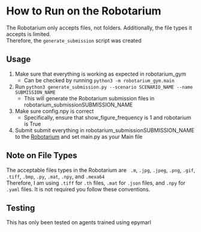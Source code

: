 # How to Run on the Robotarium
The Robotarium only accepts files, not folders. Additionally, the file types it accepts is limited. <br>
Therefore, the `generate_submission` script was created <br>

## Usage

1. Make sure that everything is working as expected in robotarium_gym
    - Can be checked by running `python3 -m robotarium_gym.main`
2. Run `python3 generate_submission.py --scenario SCENARIO_NAME --name SUBMISSION_NAME`
    - This will generate the Robotarium submission files in robotarium_submissionSUBMISSION_NAME
3. Make sure config.npy is correct
    - Specifically, ensure that show_figure_frequency is 1 and robotarium is True
4. Submit submit everything in robotarium_submissionSUBMISSION_NAME to the [Robotarium](https://www.robotarium.gatech.edu/dashboard) and set main.py as your Main file

## Note on File Types
The acceptable files types in the Robotarium are ` .m`, `.jpg`, `.jpeg`, `.png`, `.gif`, `.tiff`, `.bmp`, `.py`, `.mat`, `.npy`, and `.mexa64 ` <br>
Therefore, I am using `.tiff` for `.th` files, `.mat` for `.json` files, and `.npy` for `.yaml` files. It is not required you follow these conventions.

## Testing
This has only been tested on agents trained using epymarl